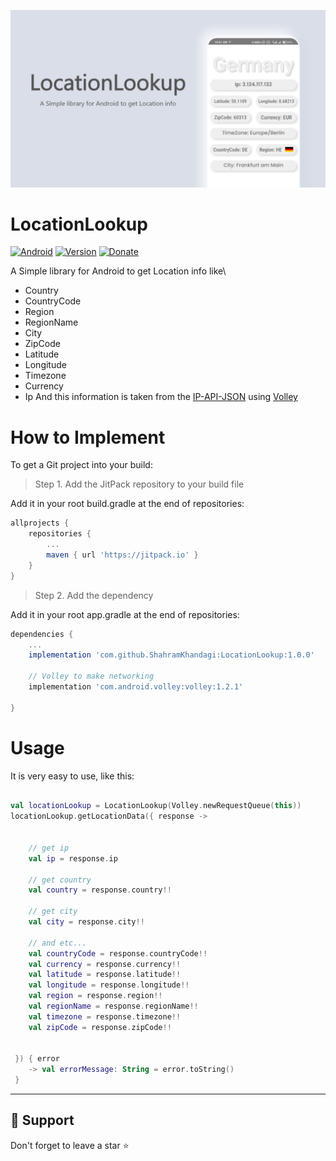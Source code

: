 
![](https://raw.githubusercontent.com/ShahramKhandagi/LocationLookup/master/app/src/main/res/drawable/locationlookupbanner.png)


# LocationLookup
[![Android](https://img.shields.io/badge/Android-LocationLookup-blue.svg?style=flat)](https://android-arsenal.com/details/1/2366)
[![Version](https://img.shields.io/badge/version-1.0.0-green.svg)](https://shields.io/)
[![Donate](https://img.shields.io/badge/donate-Buy%20Coffee-yellow)](https://www.buymeacoffee.com/shahramkhaE)


A Simple library for Android to get Location info like\
 - Country
 - CountryCode
 - Region
 - RegionName
 - City
 - ZipCode
 - Latitude
 - Longitude
 - Timezone
 - Currency
 - Ip
And this information is taken from the [IP-API-JSON](http://ip-api.com/json) using [Volley](https://google.github.io/volley/)

# How to Implement
To get a Git project into your build:
> Step 1. Add the JitPack repository to your build file

Add it in your root build.gradle at the end of repositories: <br/>
```gradle
allprojects {
	repositories {
		...
		maven { url 'https://jitpack.io' }
	}
}
```
    
> Step 2. Add the dependency

Add it in your root app.gradle at the end of repositories: <br/>
```gradle
dependencies {
	...
    implementation 'com.github.ShahramKhandagi:LocationLookup:1.0.0'

    // Volley to make networking
    implementation 'com.android.volley:volley:1.2.1'

}
```
# Usage
It is very easy to use, like this:
```kotlin

val locationLookup = LocationLookup(Volley.newRequestQueue(this))
locationLookup.getLocationData({ response ->


    // get ip
    val ip = response.ip

    // get country
    val country = response.country!!

    // get city
    val city = response.city!!

    // and etc...
    val countryCode = response.countryCode!!
    val currency = response.currency!!
    val latitude = response.latitude!!
    val longitude = response.longitude!!
    val region = response.region!!
    val regionName = response.regionName!!
    val timezone = response.timezone!!
    val zipCode = response.zipCode!!


 }) { error
    -> val errorMessage: String = error.toString()
 }
```
---
## 🙏 Support

Don't forget to leave a star ⭐️





